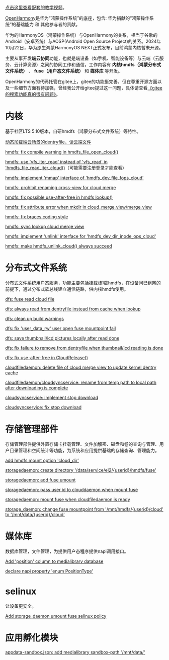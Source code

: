 [点击这里查看配套的教学视频](https://chenxiaosong.com/src/blog-web/video.html)。

[OpenHarmony](https://www.openharmony.cn/mainPlay)是华为“鸿蒙操作系统”的底座，包含: 华为捐献的“鸿蒙操作系统”的基础能力 和 其他参与者的贡献。

华为的HarmonyOS（鸿蒙操作系统）与OpenHarmony的关系，相当于谷歌的Android（安卓系统）与AOSP(Android Open Source Project)的关系。2024年10月22日，华为原生鸿蒙HarmonyOS NEXT正式发布，目前鸿蒙内核暂未开源。

主要从事开发**端云协同**功能，也就是端设备（如手机、智能设备等）与云端（云服务、云计算资源）之间的协同工作和通信，工作内容有 **内核hmdfs（鸿蒙分布式文件系统）** 、 **fuse（用户态文件系统）** 和 **媒体库** 等开发。

OpenHarmony的代码托管在gitee上，gitee的功能挺完善，但在尊重开源方面以及一些细节方面有待加强，曾经我公开给gitee提过这一问题，具体请查看[《gitee的搜索功能真的很有问题》](https://gitee.com/oschina/git-osc/issues/I76RNI)。

# 内核

基于社区LTS 5.10版本，自研hmdfs（鸿蒙分布式文件系统）等特性。

[动态加载端云场景的dentryfile，读云端文件](https://gitee.com/openharmony/kernel_linux_5.10/pulls/791/commits)

[hmdfs: fix compile warning in hmdfs_file_open_cloud()](https://gitee.com/openharmony/kernel_linux_5.10/pulls/775/commits)

[hmdfs: use 'vfs_iter_read' instead of 'vfs_read' in 'hmdfs_file_read_iter_cloud()](https://gitee.com/openharmony/kernel_linux_5.10/commit/75a864d47e45457de395456c593964b0129f0c5e)（可能需要注册登录才能查看）

[hmdfs: implement 'mmap' interface of 'hmdfs_dev_file_fops_cloud'](https://gitee.com/openharmony/kernel_linux_5.10/pulls/900/commits)

[hmdfs: prohibit renaming cross-view for cloud merge](https://gitee.com/openharmony/kernel_linux_5.10/pulls/917/commits)

[hmdfs: fix possible use-after-free in hmdfs lookup()](https://gitee.com/openharmony/kernel_linux_5.10/pulls/910/commits )

[hmdfs: fix attribute error when mkdir in cloud_merge_view/merge_view](https://gitee.com/openharmony/kernel_linux_5.10/pulls/927/commits)

[hmdfs: fix braces coding style](https://gitee.com/openharmony/kernel_linux_5.10/pulls/940/commits)

[hmdfs: sync lookup cloud merge view](https://gitee.com/openharmony/kernel_linux_5.10/pulls/967/commits)

[hmdfs: implement 'unlink' interface for 'hmdfs_dev_dir_inode_ops_cloud'](https://gitee.com/openharmony/kernel_linux_5.10/pulls/991/commits)

[hmdfs: make hmdfs_unlink_cloud() always succeed](https://gitee.com/openharmony/kernel_linux_5.10/pulls/1012/commits)

# 分布式文件系统

分布式文件系统用户态服务，功能主要包括挂载/卸载hmdfs，在设备间已组网的前提下，通过分布式软总线建立通信链路，供内核hmdfs使用。

[dfs: fuse read cloud file](https://gitee.com/openharmony/filemanagement_dfs_service/pulls/258/commits)

[dfs: always read from dentryfile instead from cache when lookup](https://gitee.com/openharmony/filemanagement_dfs_service/pulls/362/commits)

[dfs: clean up build warnings](https://gitee.com/openharmony/filemanagement_dfs_service/pulls/220/commits)

[dfs: fix 'user_data_rw' user open fuse mountpoint fail](https://gitee.com/openharmony/filemanagement_dfs_service/pulls/407/commits)

[dfs: save thumbnail/lcd pictures locally after read done](https://gitee.com/openharmony/filemanagement_dfs_service/pulls/480/commits)

[dfs: fix failure to remove from dentryfile when thumbnail/lcd reading is done](https://gitee.com/openharmony/filemanagement_dfs_service/pulls/486/commits)

[dfs: fix use-after-free in CloudRelease()](https://gitee.com/openharmony/filemanagement_dfs_service/pulls/529/commits)

[cloudfiledaemon: delete file of cloud merge view to update kernel dentry cache](https://gitee.com/openharmony/filemanagement_dfs_service/pulls/547/commits)

[cloudfiledaemon/cloudsyncservice: rename from temp path to local path after downloading is complete](https://gitee.com/openharmony/filemanagement_dfs_service/pulls/558/commits)

[cloudsyncservice: implement stop download](https://gitee.com/openharmony/filemanagement_dfs_service/pulls/608/commits)

[cloudsyncservice: fix stop download](https://gitee.com/openharmony/filemanagement_dfs_service/pulls/628/commits)

# 存储管理部件

存储管理部件提供外置存储卡挂载管理、文件加解密、磁盘和卷的查询与管理、用户目录管理和空间统计等功能，为系统和应用提供基础的存储查询、管理能力。

[add hmdfs mount option 'cloud_dir'](https://gitee.com/openharmony/filemanagement_storage_service/pulls/526/commits)

[storagedaemon: create directory '/data/service/el2/{userid}/hmdfs/fuse'](https://gitee.com/openharmony/filemanagement_storage_service/pulls/530/commits)

[storagedaemon: add fuse umount](https://gitee.com/openharmony/filemanagement_storage_service/pulls/534/commits)

[storagedaemon: pass user id to clouddaemon when mount fuse](https://gitee.com/openharmony/filemanagement_storage_service/pulls/551/commits)

[storagedaemon: mount fuse when cloudfiledaemon is ready](https://gitee.com/openharmony/filemanagement_storage_service/pulls/558/commits)

[storage_daemon: change fuse mountpoint from '/mnt/hmdfs/{userid}/cloud' to '/mnt/data/{userid}/cloud'](https://gitee.com/openharmony/filemanagement_storage_service/pulls/613/commits)

# 媒体库

数据库管理，文件管理，为提供用户态程序提供napi调用接口。

[Add 'position' column to medialibrary database](https://gitee.com/openharmony/multimedia_medialibrary_standard/pulls/1551/commits)

[declare napi property 'enum PositionType'](https://gitee.com/openharmony/multimedia_medialibrary_standard/pulls/1623/commits)

# selinux

让设备更安全。

[Add storage_daemon umount fuse selinux policy](https://gitee.com/openharmony/security_selinux_adapter/pulls/2325/commits)

# 应用孵化模块

[appdata-sandbox.json: add medialibrary sandbox-path '/mnt/data/<currentUserId>'](https://gitee.com/openharmony/startup_appspawn/pulls/768/commits)
